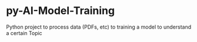 # py-AI-Model-Training
Python project to process data (PDFs, etc) to training a model to understand a certain Topic
